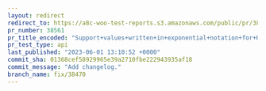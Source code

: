 ```yaml
---
layout: redirect
redirect_to: https://a8c-woo-test-reports.s3.amazonaws.com/public/pr/38561/api/index.html
pr_number: 38561
pr_title_encoded: "Support+values+written+in+exponential+notation+for+HPOS+migrations."
pr_test_type: api
last_published: "2023-06-01 13:10:52 +0000"
commit_sha: 01368cef58929965e39a2710fbe222943935af18
commit_message: "Add changelog."
branch_name: fix/38470
---
```

